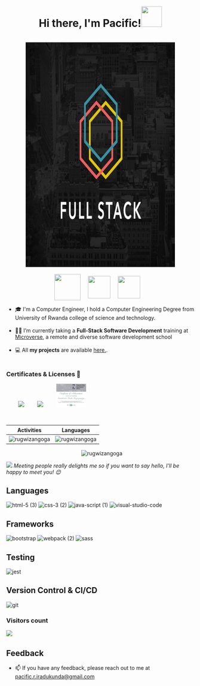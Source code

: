 <h1 align="center">Hi there, I'm Pacific!<img src="https://github.com/mitul3737/mitul3737/blob/main/Wave.gif" height="55px" width="55px"><br><br>
<img  align="center"  src="./fullstack.jpg" height="600" width="400"  />
</h1>

<!-- Social icons section -->
<p align="center">
 <a  href="https://www.linkedin.com/in/iradukunda-pacific-rugwizangoga"  target="_blank">
<img  align="center"  src="https://user-images.githubusercontent.com/98466955/195613046-9ecccd6e-b96e-45f9-84b2-c7ea1086479f.gif" height="70"  width="70"  /></a>
&#8287;&#8287;&#8287;
<a  href="https://twitter.com/IRugwizangoga"  target="_blank">
<img  align="center"  src="https://user-images.githubusercontent.com/98466955/195566671-f3328fbe-1b77-4500-b6fb-b9d92fa9c011.gif" height="60"  width="60"  /></a>
&#8287;&#8287;&#8287;
<a href="mailto:jaamanu@gmail.com" target="_blank">
<img  align="center"  src="https://user-images.githubusercontent.com/98466955/195565804-e5ee1df3-f584-4b6a-af87-581db17d3d77.gif"  height="60"  width="60"  /></a> 
&#8287;&#8287;&#8287;

- 🎓 I'm a Computer Engineer, I hold a Computer Engineering Degree from University of Rwanda college of science and technology.</br><br>
-  👩‍💻 I’m currently taking a **Full-Stack Software Development** training at 
[Microverse](https://www.microverse.org/), a remote and diverse software development school<br></br>
- 💻 All **my projects** are available [here.](https://github.com/rugwizangoga?tab=repositories).<br><br>

### Certificates & Licenses 🥇
 <p align="left">
   &nbsp; &nbsp; &nbsp; &nbsp; <a href="https://www.credly.com/earner/earned/badge/2b5752f8-fbb1-4116-a4fc-1528de7c0d68" target="blank"><img src="https://user-images.githubusercontent.com/98466955/195572972-55d4ac48-a8b3-4ce6-ac6c-b5fa18b7eff4.png" width="80"></a> 
    &nbsp; &nbsp; &nbsp; &nbsp; <a href="https://www.credly.com/badges/c98aaf03-d3d4-4f09-9be5-0e33fd264a76" target="blank"><img src="https://user-images.githubusercontent.com/98466955/195572345-2ed06552-1533-41c5-b646-e32254595890.png" width="80"></a> 
   &nbsp; &nbsp; &nbsp; &nbsp; <a href="#" target="blank"><img src="./pacific.r.iradukunda@gmail.com.png" width="80"></a>

 </p>   
  

<p align="center">&nbsp;
 
| Activities  |   Languages  |
| ----------- | ------------ |
| <img align="center" src="https://github-readme-stats.vercel.app/api?username=rugwizangoga&show_icons=true&theme=tokyonight" alt="rugwizangoga" width="410" /> | <img align="center" src="https://github-readme-stats.vercel.app/api/top-langs?username=rugwizangoga&show_icons=true&theme=tokyonight&layout=compact" alt="rugwizangoga" width="410" />|
</p>
<p align="center">&nbsp;
<img  width:"500" align="center" src="https://github-readme-streak-stats.herokuapp.com/?user=rugwizangoga&" alt="rugwizangoga" />
  </p>
<img  src="https://media.giphy.com/media/LnQjpWaON8nhr21vNW/giphy.gif" width="40"> <em>Meeting people really delights me so if you want to say hello, I'll be happy to meet you! 😊 </em>



## Languages 
![html-5 (3)](https://user-images.githubusercontent.com/98466955/195468583-f1d0a3cc-e0d1-4626-8b11-10f58a3d8486.png)
![css-3 (2)](https://user-images.githubusercontent.com/98466955/195469125-5644400c-732b-4a43-a4e0-8c9213d84743.png)
![java-script (1)](https://user-images.githubusercontent.com/98466955/195469780-9aed5f72-82d8-4a93-ad21-2b6327b47b32.png)
![visual-studio-code](https://user-images.githubusercontent.com/98466955/195476626-69c30c8b-ca99-4e6d-88dc-1c9bad957454.png)

## Frameworks
![bootstrap](https://user-images.githubusercontent.com/98466955/195473368-f4b048b7-e3af-4cd3-a90f-f85834d4628a.png)
![webpack (2)](https://user-images.githubusercontent.com/98466955/195474253-40bebee2-5e4c-4503-8875-629961cd7b15.png)
![sass](https://user-images.githubusercontent.com/98466955/195476359-9250572e-a9c4-4f56-b400-aa49b9676403.png)


## Testing
![jest](https://user-images.githubusercontent.com/98466955/195473686-757890dd-97c6-414f-8d88-37ed3e6dfba4.png)

## Version Control & CI/CD
![git](https://user-images.githubusercontent.com/98466955/195476809-1dbe8838-a259-4cd5-a520-08a2d73a5b3d.png)


<h3> Visitors count </h3>
<img src="https://profile-counter.glitch.me/rugwizangoga/count.svg" /><br/>


## Feedback

- 📫 If you have any feedback, please reach out to me at pacific.r.iradukunda@gmail.com